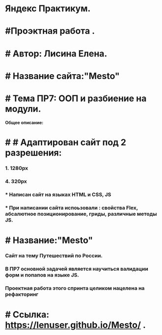 
# **Яндекс Практикум.** 
# #Проэктная работа .
# # Автор: Лисина Елена.
# # Название сайта:**"Mesto"** 
# # Тема ПР7: ООП и разбиение на модули.



**Общее описание:**

 # # # Адаптирован сайт под 2 разрешения:
 ### 1. 1280px
 ### 4. 320px 


### * Написан сайт на языках HTML и CSS, JS
### * При написании сайта испоьзовали : свойства Flex, абсалютное  позиционирование, гриды, различные методы JS.

# # **Название:"Mesto"** 
### Сайт на тему Путешествий по России.
### В ПР7 основной задачей является научиться валидации форм и попапов на языке JS.
###  Проектная работа этого спринта целиком нацелена на рефакторинг


# # Ссылка:   https://lenuser.github.io/Mesto/  .



